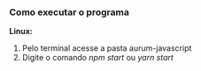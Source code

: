### Como executar o programa

**Linux:**

1. Pelo terminal acesse a pasta aurum-javascript
2. Digite o comando *npm start* ou *yarn start*


